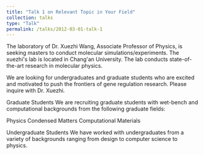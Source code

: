 ```yaml
---
title: "Talk 1 on Relevant Topic in Your Field"
collection: talks
type: "Talk"
permalink: /talks/2012-03-01-talk-1
---
```

The laboratory of Dr. Xuezhi Wang, Associate Professor of Physics, is seeking masters to conduct molecular simulations/experiments. The xuezhi's lab is located in Chang'an University. The lab conducts state-of-the-art research in molecular physics.

We are looking for undergraduates and graduate students who are excited and motivated to push the frontiers of gene regulation research. Please inquire with Dr. Xuezhi.

Graduate Students
We are recruiting graduate students with wet-bench and computational backgrounds from the following graduate fields:

Physics
Condensed Matters
Computational Materials

Undergraduate Students
We have worked with undergraduates from a variety of backgrounds ranging from design to computer science to physics. 
